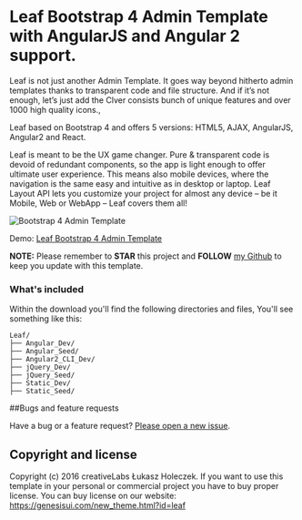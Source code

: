# Leaf Bootstrap 4 Admin Template with AngularJS and Angular 2 support.

Leaf is not just another Admin Template. It goes way beyond hitherto admin templates thanks to transparent code and file structure. And if it’s not enough, let’s just add the Clver consists bunch of unique features and over 1000 high quality icons.,

Leaf based on Bootstrap 4 and offers 5 versions: HTML5, AJAX, AngularJS, Angular2 and React.

Leaf is meant to be the UX game changer. Pure & transparent code is devoid of redundant components, so the app is light enough to offer ultimate user experience. This means also mobile devices, where the navigation is the same easy and intuitive as in desktop or laptop. Leaf Layout API lets you customize your project for almost any device – be it Mobile, Web or WebApp – Leaf covers them all!

<img src="https://genesisui.com/img/macbook-leaf-bs4.png" alt="Bootstrap 4 Admin Template">

Demo: <a href="https://genesisui.com/new_theme.html?id=leaf">Leaf Bootstrap 4 Admin Template</a>

**NOTE:** Please remember to **STAR** this project and **FOLLOW** [my Github](https://github.com/mrholek) to keep you update with this template.

### What's included

Within the download you'll find the following directories and files, You'll see something like this:

```
Leaf/
├── Angular_Dev/
├── Angular_Seed/
├── Angular2_CLI_Dev/
├── jQuery_Dev/
├── jQuery_Seed/
├── Static_Dev/
├── Static_Seed/

```

##Bugs and feature requests

Have a bug or a feature request? [Please open a new issue](https://github.com/mrholek/Leaf-Bootstrap-4-Admin-Template-with-AngularJS-Angular-2-support/issues/new).

## Copyright and license

Copyright (c) 2016 creativeLabs Łukasz Holeczek. If you want to use this template in your personal or commercial project you have to buy proper license. You can buy license on our website: https://genesisui.com/new_theme.html?id=leaf
